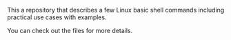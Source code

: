 This a repository that describes a few Linux basic shell commands
including practical use cases with examples.

You can check out the files for more details.
